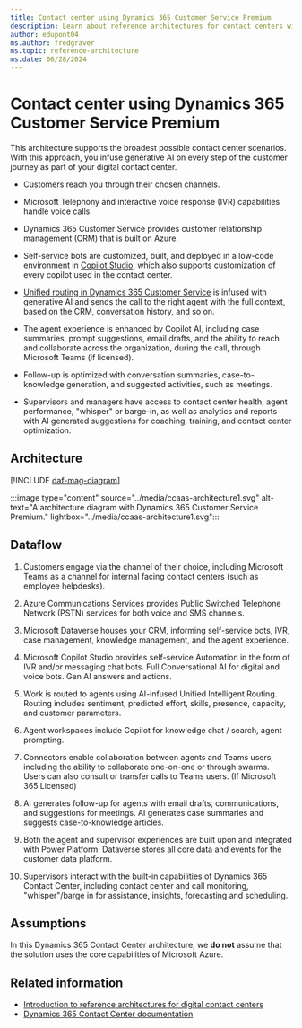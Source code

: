 ```yaml
---
title: Contact center using Dynamics 365 Customer Service Premium
description: Learn about reference architectures for contact centers with Dynamics 365 Customer Service premium as the main solution for the contact center.
author: edupont04
ms.author: fredgraver
ms.topic: reference-architecture
ms.date: 06/28/2024
---
```


# Contact center using Dynamics 365 Customer Service Premium

This architecture supports the broadest possible contact center scenarios. With this approach, you infuse generative AI on every step of the customer journey​ as part of your digital contact center.

- Customers reach you through their chosen channels​.

- Microsoft Telephony and interactive voice response (IVR) capabilities handle voice calls​.

- Dynamics 365 Customer Service provides customer relationship management (CRM) that is built on Azure. ​

- Self-service bots are customized, built, and deployed in a low-code environment in [Copilot Studio](/microsoft-copilot-studio/), which also supports customization of every copilot used in the contact center.​

- [Unified routing in Dynamics 365 Customer Service](/dynamics365/customer-service/administer/overview-unified-routing?) is infused with generative AI and sends the call to the right agent with the full context, based on the CRM, conversation history, and so on. ​

- The agent experience is enhanced by Copilot AI, including case summaries, prompt suggestions, email drafts, and the ability to reach and collaborate across the organization, during the call, through Microsoft Teams (if licensed).​

- Follow-up is optimized with conversation summaries, case-to-knowledge generation, and suggested activities, such as meetings.​

- Supervisors and managers have access to contact center health, agent performance, "whisper" or barge-in, as well as analytics and reports with AI generated suggestions for coaching, training, and contact center optimization.

## Architecture

[!INCLUDE [daf-mag-diagram](../includes/daf-mag-diagram.md)]

:::image type="content" source="../media/ccaas-architecture1.svg" alt-text="A architecture diagram with Dynamics 365 Customer Service Premium." lightbox="../media/ccaas-architecture1.svg":::

## Dataflow

1. Customers engage via the channel of their choice, including Microsoft Teams as a channel for internal facing contact centers (such as employee helpdesks).

2. Azure Communications Services provides Public Switched Telephone Network (PSTN) services for both voice and SMS channels.

3. Microsoft Dataverse houses your CRM, informing self-service bots, IVR, case management, knowledge management, and the agent experience.

4. Microsoft Copilot Studio provides self-service Automation in the form of IVR and/or messaging chat bots. Full Conversational AI for digital and voice bots. Gen AI answers and actions.

5. Work is routed to agents using AI-infused Unified Intelligent Routing. Routing includes sentiment, predicted effort, skills, presence, capacity, and customer parameters.

6. Agent workspaces include Copilot for knowledge chat / search, agent prompting.

7. Connectors enable collaboration between agents and Teams users, including the ability to collaborate one-on-one or through swarms. Users can also consult or transfer calls to Teams users. (If Microsoft 365 Licensed)

8. AI generates follow-up for agents with email drafts, communications, and suggestions for meetings. AI generates case summaries and suggests case-to-knowledge articles.

9. Both the agent and supervisor experiences are built upon and integrated with Power Platform. Dataverse stores all core data and events for the customer data platform.

10. Supervisors interact with the built-in capabilities of Dynamics 365 Contact Center, including contact center and call monitoring, "whisper"/barge in for assistance, insights, forecasting and scheduling.

<!-- (To come: Components, Related Resources. I don't have access to how the Dynamics 365 Contact Center Learn pages are being laid out, so we'll have to wait for this.) -->

## Assumptions

In this Dynamics 365 Contact Center architecture, we **do not** assume that the solution uses the core capabilities of Microsoft Azure.

## Related information

- [Introduction to reference architectures for digital contact centers](contact-center-overview.md)  
- [Dynamics 365 Contact Center documentation](/dynamics365/contact-center/)  
